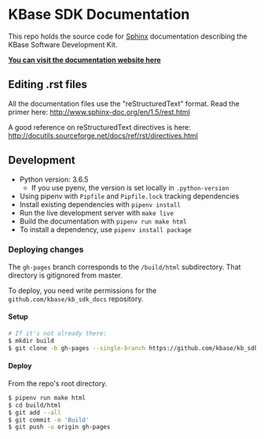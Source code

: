 # KBase SDK Documentation

This repo holds the source code for [Sphinx](http://www.sphinx-doc.org/en/master/) documentation describing the KBase Software Development Kit.

[**You can visit the documentation website here**](http://kbase.github.io/kb_sdk_docs)

## Editing .rst files

All the documentation files use the "reStructuredText" format. Read the primer here: http://www.sphinx-doc.org/en/1.5/rest.html

A good reference on reStructuredText directives is here: http://docutils.sourceforge.net/docs/ref/rst/directives.html

## Development

* Python version: 3.6.5
  * If you use pyenv, the version is set locally in `.python-version`
* Using pipenv with `Pipfile` and `Pipfile.lock` tracking dependencies
* Install existing dependencies with `pipenv install`
* Run the live development server with `make live`
* Build the documentation with `pipenv run make html`
* To install a dependency, use `pipenv install package`

### Deploying changes

The `gh-pages` branch corresponds to the `/build/html` subdirectory. That directory is gitignored from master.

To deploy, you need write permissions for the `github.com/kbase/kb_sdk_docs` repository.

#### Setup

```sh
# If it's not already there:
$ mkdir build
$ git clone -b gh-pages --single-branch https://github.com/kbase/kb_sdk_docs build/html
```

#### Deploy

From the repo's root directory.

```sh
$ pipenv run make html
$ cd build/html
$ git add --all
$ git commit -m 'Build'
$ git push -u origin gh-pages
```
